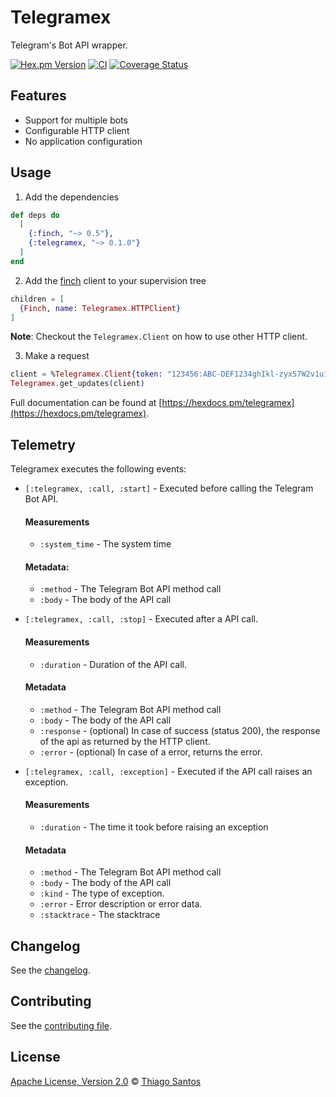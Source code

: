 # Telegramex

<!-- MDOC !-->

Telegram's Bot API wrapper.

[![Hex.pm Version](http://img.shields.io/hexpm/v/telegramex.svg?style=flat)](https://hex.pm/packages/telegramex)
[![CI](https://github.com/thiamsantos/telegramex/workflows/CI/badge.svg?branch=main)](https://github.com/thiamsantos/telegramex/actions?query=branch%3Amain)
[![Coverage Status](https://coveralls.io/repos/github/thiamsantos/telegramex/badge.svg?branch=main)](https://coveralls.io/github/thiamsantos/telegramex?branch=main)

## Features

- Support for multiple bots
- Configurable HTTP client
- No application configuration

## Usage

1. Add the dependencies

```elixir
def deps do
  [
    {:finch, "~> 0.5"},
    {:telegramex, "~> 0.1.0"}
  ]
end
```
2. Add the [finch](https://github.com/keathley/finch) client to your supervision tree

```elixir
children = [
  {Finch, name: Telegramex.HTTPClient}
]
```

**Note**: Checkout the `Telegramex.Client` on how to use other HTTP client.

3. Make a request

```elixir
client = %Telegramex.Client{token: "123456:ABC-DEF1234ghIkl-zyx57W2v1u123ew11"}
Telegramex.get_updates(client)
```

Full documentation can be found at [https://hexdocs.pm/telegramex](https://hexdocs.pm/telegramex).

## Telemetry

Telegramex executes the following events:

  * `[:telegramex, :call, :start]` - Executed before calling the Telegram Bot API.

    #### Measurements
    * `:system_time` - The system time

    #### Metadata:
    * `:method` - The Telegram Bot API method call
    * `:body` - The body of the API call

  * `[:telegramex, :call, :stop]` - Executed after a API call.

    #### Measurements
    * `:duration` - Duration of the API call.

    #### Metadata
    * `:method` - The Telegram Bot API method call
    * `:body` - The body of the API call
    * `:response` - (optional) In case of success (status 200), the response of the api as returned by the HTTP client.
    * `:error` - (optional) In case of a error, returns the error.

  * `[:telegramex, :call, :exception]` - Executed if the API call raises an exception.

    #### Measurements
    * `:duration` - The time it took before raising an exception

    #### Metadata
    * `:method` - The Telegram Bot API method call
    * `:body` - The body of the API call
    * `:kind` - The type of exception.
    * `:error` - Error description or error data.
    * `:stacktrace` - The stacktrace

## Changelog

See the [changelog](CHANGELOG.md).

<!-- MDOC !-->

## Contributing

See the [contributing file](CONTRIBUTING.md).

## License

[Apache License, Version 2.0](LICENSE) © [Thiago Santos](https://github.com/thiamsantos)
